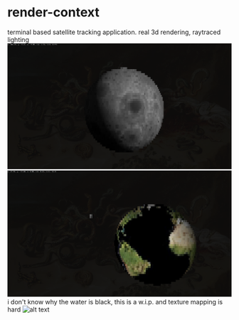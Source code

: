 # render-context

terminal based satellite tracking application. real 3d rendering, raytraced lighting
![alt text](https://github.com/adambigg-s/render-context/blob/main/term/examples/moon.png)
![alt text](https://github.com/adambigg-s/render-context/blob/main/term/examples/earth_no_water.png)
i don't know why the water is black, this is a w.i.p. and texture mapping is hard 
![alt text](https://github.com/adambigg-s/render-context/blob/main/term/examples/chocolate_glazed_donut.gif)
